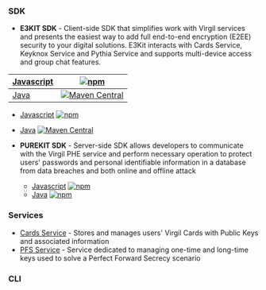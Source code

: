 




### SDK
* **E3KIT SDK** - Client-side SDK that simplifies work with Virgil services and presents the easiest way to add full end-to-end encryption (E2EE) security to your digital solutions. E3Kit interacts with Cards Service, Keyknox Service and Pythia Service and supports multi-device access and group chat features.

| [Javascript](https://github.com/VirgilSecurity/e3kit-js)  |  [![npm](https://img.shields.io/npm/v/@virgilsecurity/e3kit.svg)](https://www.npmjs.com/package/@virgilsecurity/e3kit) |
|---|---|
| [Java](https://github.com/VirgilSecurity/e3kit-js)  | [![Maven Central](https://maven-badges.herokuapp.com/maven-central/com.virgilsecurity/purekit/badge.svg)](https://maven-badges.herokuapp.com/maven-central/com.virgilsecurity/purekit)  |  

  * [Javascript](https://github.com/VirgilSecurity/e3kit-js) [![npm](https://img.shields.io/npm/v/@virgilsecurity/e3kit.svg)](https://www.npmjs.com/package/@virgilsecurity/e3kit)
  * [Java](https://github.com/VirgilSecurity/e3kit-js) [![Maven Central](https://maven-badges.herokuapp.com/maven-central/com.virgilsecurity/purekit/badge.svg)](https://maven-badges.herokuapp.com/maven-central/com.virgilsecurity/purekit)

* **PUREKIT SDK** - Server-side SDK allows developers to communicate with the Virgil PHE service and perform necessary operation to protect users' passwords and personal identifiable information in a database from data breaches and both online and offline attack
  * [Javascript](https://github.com/VirgilSecurity/e3kit-js) [![npm](https://img.shields.io/npm/v/@virgilsecurity/e3kit.svg)](https://www.npmjs.com/package/@virgilsecurity/e3kit)
  * [Java](https://github.com/VirgilSecurity/e3kit-js) [![npm](https://img.shields.io/npm/v/@virgilsecurity/e3kit.svg)](https://www.npmjs.com/package/@virgilsecurity/e3kit)

### Services 
* [Cards Service](https://developer.virgilsecurity.com/docs/api-reference/card-service/v5) - Stores and manages users' Virgil Cards with Public Keys and associated information
* [PFS Service](https://developer.virgilsecurity.com/docs/api-reference/card-service/v5) - Service dedicated to managing one-time and long-time keys used to solve a Perfect Forward Secrecy scenario

### CLI 
